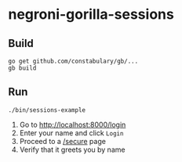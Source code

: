 # negroni-gorilla-sessions

## Build
```
go get github.com/constabulary/gb/...
gb build
```

## Run

```
./bin/sessions-example
```

1. Go to [http://localhost:8000/login](http://localhost:8000/login)
2. Enter your name and click `Login`
3. Proceed to a [/secure](http://localhost:8000/secure) page
4. Verify that it greets you by name
